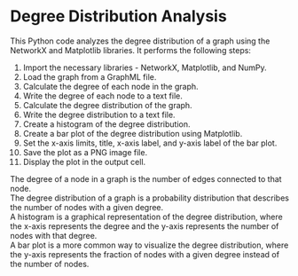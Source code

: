 # Degree Distribution Analysis

This Python code analyzes the degree distribution of a graph using the NetworkX and Matplotlib libraries. It performs the following steps:

1. Import the necessary libraries - NetworkX, Matplotlib, and NumPy.
2. Load the graph from a GraphML file.
3. Calculate the degree of each node in the graph.
4. Write the degree of each node to a text file.
5. Calculate the degree distribution of the graph.
6. Write the degree distribution to a text file.
7. Create a histogram of the degree distribution.
8. Create a bar plot of the degree distribution using Matplotlib.
9. Set the x-axis limits, title, x-axis label, and y-axis label of the bar plot.
10. Save the plot as a PNG image file.
11. Display the plot in the output cell.

The degree of a node in a graph is the number of edges connected to that node.   
The degree distribution of a graph is a probability distribution that describes the number of nodes with a given degree.   
A histogram is a graphical representation of the degree distribution, where the x-axis represents the degree and the y-axis represents the number of nodes with that degree.   
A bar plot is a more common way to visualize the degree distribution, where the y-axis represents the fraction of nodes with a given degree instead of the number of nodes.